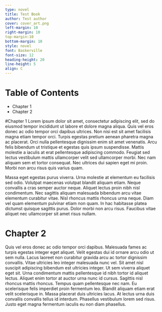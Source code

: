 ```yaml
---
type: novel
title: Test Book
author: Test author
cover: cover_art.png
left-margin: 10
right-margin: 10
top-margin:10
bottom-margin: 10
style: novel
font: Baskerville
font-size: 12
heading-height: 20
line-height: 5
align: C
---
```


# Table of Contents
- Chapter 1
- Chapter 2

#Chapter 1
Lorem ipsum dolor sit amet, consectetur adipiscing elit, sed do eiusmod tempor incididunt ut labore et dolore magna aliqua. Quis vel eros donec ac odio tempor orci dapibus ultrices. Non nisi est sit amet facilisis magna etiam tempor orci. Turpis egestas pretium aenean pharetra magna ac placerat. Orci nulla pellentesque dignissim enim sit amet venenatis. Arcu felis bibendum ut tristique et egestas quis ipsum suspendisse. Mattis molestie a iaculis at erat pellentesque adipiscing commodo. Feugiat sed lectus vestibulum mattis ullamcorper velit sed ullamcorper morbi. Nec nam aliquam sem et tortor consequat. Nec ultrices dui sapien eget mi proin. Morbi non arcu risus quis varius quam.

Massa eget egestas purus viverra. Urna molestie at elementum eu facilisis sed odio. Volutpat maecenas volutpat blandit aliquam etiam. Neque convallis a cras semper auctor neque. Aliquet lectus proin nibh nisl condimentum. Nec sagittis aliquam malesuada bibendum arcu vitae elementum curabitur vitae. Nisl rhoncus mattis rhoncus urna neque. Diam vel quam elementum pulvinar etiam non quam. In hac habitasse platea dictumst quisque sagittis purus. Dolor morbi non arcu risus. Faucibus vitae aliquet nec ullamcorper sit amet risus nullam.

# Chapter 2
Quis vel eros donec ac odio tempor orci dapibus. Malesuada fames ac turpis egestas integer eget aliquet. Velit egestas dui id ornare arcu odio ut sem nulla. Lacus laoreet non curabitur gravida arcu ac tortor dignissim convallis. Vitae ultricies leo integer malesuada nunc vel. Sit amet nisl suscipit adipiscing bibendum est ultricies integer. Ut sem viverra aliquet eget sit. Urna condimentum mattis pellentesque id nibh tortor id aliquet lectus. Aliquet enim tortor at auctor urna nunc id cursus. Sagittis nisl rhoncus mattis rhoncus. Tempus quam pellentesque nec nam. Eu scelerisque felis imperdiet proin fermentum leo. Blandit aliquam etiam erat velit scelerisque in. Massa placerat duis ultricies lacus. At lectus urna duis convallis convallis tellus id interdum. Phasellus vestibulum lorem sed risus. Justo eget magna fermentum iaculis eu non diam phasellus.
